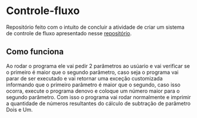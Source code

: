 # Controle-fluxo

Repositório feito com o intuito de concluir a atividade de criar um sistema de controle de fluxo apresentado nesse [repositório](https://github.com/digitalinnovationone/trilha-java-basico/tree/main/desafios/controle-fluxo).


## Como funciona

Ao rodar o programa ele vai pedir 2 parâmetros ao usúario e vai verificar se o primeiro é maior que o segundo parâmetro, caso seja o programa vai parar de ser executado e vai retornar uma exceção customizada informando que o primeiro parâmetro é maior que o segundo, caso isso ocorra, execute o programa denovo e coloque um número maior para o segundo parâmetro.
Com isso o programa vai rodar normalmente e imprimir a quantidade de números resultantes do cálculo de subtração de parâmetro Dois e Um.
